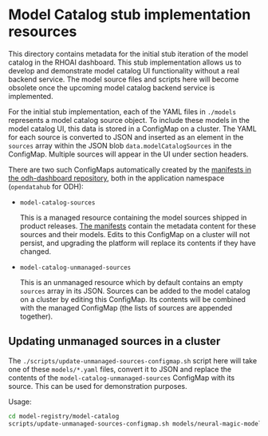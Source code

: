 # Model Catalog stub implementation resources

This directory contains metadata for the initial stub iteration of the model catalog in the RHOAI dashboard. This stub implementation allows us to develop and demonstrate model catalog UI functionality without a real backend service. The model source files and scripts here will become obsolete once the upcoming model catalog backend service is implemented.

For the initial stub implementation, each of the YAML files in `./models` represents a model catalog source object. To include these models in the model catalog UI, this data is stored in a ConfigMap on a cluster. The YAML for each source is converted to JSON and inserted as an element in the `sources` array within the JSON blob `data.modelCatalogSources` in the ConfigMap. Multiple sources will appear in the UI under section headers.

There are two such ConfigMaps automatically created by the [manifests in the odh-dashboard repository](https://github.com/opendatahub-io/odh-dashboard/blob/main/manifests/rhoai/shared/apps/model-catalog), both in the application namespace (`opendatahub` for ODH):

- `model-catalog-sources`

  This is a managed resource containing the model sources shipped in product releases. [The manifests](https://github.com/opendatahub-io/odh-dashboard/blob/main/manifests/rhoai/shared/apps/model-catalog/model-catalog-configmap.yaml) contain the metadata content for these sources and their models. Edits to this ConfigMap on a cluster will not persist, and upgrading the platform will replace its contents if they have changed.

- `model-catalog-unmanaged-sources`

  This is an unmanaged resource which by default contains an empty `sources` array in its JSON. Sources can be added to the model catalog on a cluster by editing this ConfigMap. Its contents will be combined with the managed ConfigMap (the lists of sources are appended together).

## Updating unmanaged sources in a cluster

The `./scripts/update-unmanaged-sources-configmap.sh` script here will take one of these `models/*.yaml` files, convert it to JSON and replace the contents of the `model-catalog-unmanaged-sources` ConfigMap with its source. This can be used for demonstration purposes.

Usage:

```sh
cd model-registry/model-catalog
scripts/update-unmanaged-sources-configmap.sh models/neural-magic-models.yaml
```
